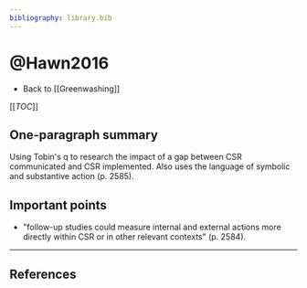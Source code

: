 ```yaml
---
bibliography: library.bib
---
```


# @Hawn2016

* Back to [[Greenwashing]]

[[_TOC_]]

## One-paragraph summary

Using Tobin's q to research the impact of a gap between CSR communicated and CSR implemented. Also uses the language of symbolic and substantive action (p. 2585).

## Important points
* "follow-up studies could measure internal and external actions more directly within CSR or in other relevant contexts" (p. 2584).

---

## References